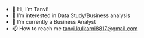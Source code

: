 - 👋 Hi, I’m Tanvi!
- 👀 I’m interested in Data Study/Business analysis
- 🌱 I’m currently a Business Analyst
- 📫 How to reach me tanvi.kulkarni8817@gmail.com

<!---
t8817/t8817 is a ✨ special ✨ repository because its `README.md` (this file) appears on your GitHub profile.
You can click the Preview link to take a look at your changes.
--->
